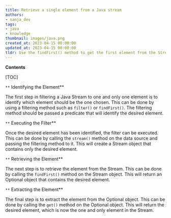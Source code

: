 ```yaml
---
title: Retrieve a single element from a Java stream
authors:
- nanja_dev
tags:
- java
- knowledge
thumbnail: images/java.png
created_at: 2023-04-15 00:00:00
updated_at: 2023-04-15 00:00:00
tldr: Use the findFirst() method to get the first element from the Stream.
---
```


**Contents**

[TOC]

`**` Identifying the Element**

The first step in filtering a Java Stream to one and only one element is to identify which element should be the one chosen. This can be done by using a filtering method such as `filter()` or `findFirst()`. The filtering method should be passed a predicate that will identify the desired element. 

`**` Executing the Filter**

Once the desired element has been identified, the filter can be executed. This can be done by calling the `stream()` method on the data source and passing the filtering method to it. This will create a Stream object that contains only the desired element. 

`**` Retrieving the Element**

The next step is to retrieve the element from the Stream. This can be done by calling the `findFirst()` method on the Stream object. This will return an Optional object that contains the desired element. 

`**` Extracting the Element**

The final step is to extract the element from the Optional object. This can be done by calling the `get()` method on the Optional object. This will return the desired element, which is now the one and only element in the Stream.
